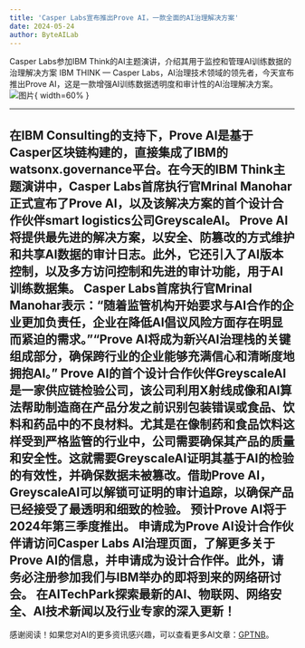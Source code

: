 ```yaml
---
title: 'Casper Labs宣布推出Prove AI，一款全面的AI治理解决方案'
date: 2024-05-24
author: ByteAILab
---
```


Casper Labs参加IBM Think的AI主题演讲，介绍其用于监控和管理AI训练数据的治理解决方案
IBM THINK — Casper Labs，AI治理技术领域的领先者，今天宣布推出Prove AI，这是一款增强AI训练数据透明度和审计性的AI治理解决方案。![图片](https://ai-techpark.com/wp-content/uploads/2024/05/Casper-1-960x540.jpg){ width=60% }

---
在IBM Consulting的支持下，Prove AI是基于Casper区块链构建的，直接集成了IBM的watsonx.governance平台。在今天的IBM Think主题演讲中，Casper Labs首席执行官Mrinal Manohar正式宣布了Prove AI，以及该解决方案的首个设计合作伙伴smart logistics公司GreyscaleAI。
Prove AI将提供最先进的解决方案，以安全、防篡改的方式维护和共享AI数据的审计日志。此外，它还引入了AI版本控制，以及多方访问控制和先进的审计功能，用于AI训练数据集。
Casper Labs首席执行官Mrinal Manohar表示：“随着监管机构开始要求与AI合作的企业更加负责任，企业在降低AI倡议风险方面存在明显而紧迫的需求。”“Prove AI将成为新兴AI治理栈的关键组成部分，确保跨行业的企业能够充满信心和清晰度地拥抱AI。”
Prove AI的首个设计合作伙伴GreyscaleAI是一家供应链检验公司，该公司利用X射线成像和AI算法帮助制造商在产品分发之前识别包装错误或食品、饮料和药品中的不良材料。尤其是在像制药和食品饮料这样受到严格监管的行业中，公司需要确保其产品的质量和安全性。这就需要GreyscaleAI证明其基于AI的检验的有效性，并确保数据未被篡改。借助Prove AI，GreyscaleAI可以解锁可证明的审计追踪，以确保产品已经接受了最透明和细致的检验。
预计Prove AI将于2024年第三季度推出。
申请成为Prove AI设计合作伙伴请访问Casper Labs AI治理页面，了解更多关于Prove AI的信息，并申请成为设计合作伴。此外，请务必注册参加我们与IBM举办的即将到来的网络研讨会。
在AITechPark探索最新的AI、物联网、网络安全、AI技术新闻以及行业专家的深入更新！
---
感谢阅读！如果您对AI的更多资讯感兴趣，可以查看更多AI文章：[GPTNB](https://gptnb.com)。